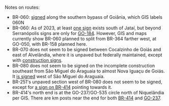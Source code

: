 Notes on routes:
* BR-060: [signed](https://www.google.com/maps/@-16.7867528,-49.243859,3a,48.8y,252.99h,80.07t/data=!3m6!1e1!3m4!1sxNewJy8BzcYD72j-wrPWbQ!2e0!7i16384!8i8192?entry=ttu) along the southern bypass of Goiânia, which GIS labels 060N
* BR-060: As of 2023, at least [one sign](https://www.google.com/maps/@-17.9153275,-51.7684434,3a,16.3y,287.42h,89.28t/data=!3m6!1e1!3m4!1svQuubPwGMOps7lYbKDDz_A!2e0!7i16384!8i8192?entry=ttu) exists south of Jataí, but beyond Serranópolis signs are only for [GO-184](https://www.google.com/maps/@-18.304775,-51.9626757,3a,47.1y,285.25h,76.59t/data=!3m6!1e1!3m4!1s0NDE7-7heOfEEaoE6_J8ng!2e0!7i13312!8i6656). However, GIS and maps currently show BR-060 planned to split from BR-364 farther west, at GO-050, with BR-158 planned here.
* BR-070 does not seem to be signed between Cocalzinho de Goiás and east of Alvelândia, where it is unpaved but federally maintained, except with [construction signs](https://www.google.com/maps/@-15.7816718,-48.8012107,3a,15.1y,152.84h,86.44t/data=!3m6!1e1!3m4!1spunqfz9EjsfbBr9by6iqMA!2e0!7i16384!8i8192?entry=ttu).
* BR-080 does not seem to be signed on the incomplete construction southeast from São Miguel do Araguaia to almost Nova Iguaçu de Goiás. It [is signed](https://www.google.com/maps/@-13.2857678,-50.1885176,3a,15y,289.54h,85.84t/data=!3m6!1e1!3m4!1s4BKnUsNi04V61xjwoAQIkg!2e0!7i16384!8i8192?entry=ttu) west of São Miguel do Araguaia.
* BR-251's unpaved section west of BR-080 does not seem to be signed, except for [a sign on BR-414](https://www.google.com/maps/@-15.5758368,-48.6248031,3a,15y,234.75h,87.13t/data=!3m6!1e1!3m4!1sjoompexypWXo_q_L0Npy6Q!2e0!7i16384!8i8192?entry=ttu) pointing towards it.
* BR-414's north end is at the GO-237/GO-535 circle north of Niquelândia per GIS. There are km posts near the end for both [BR-414](https://www.google.com/maps/@-14.4668218,-48.4812461,3a,15.8y,98.32h,85.34t/data=!3m6!1e1!3m4!1sbthmcOoSmmqJ7r69syt0Dg!2e0!7i16384!8i8192?entry=ttu) and [GO-237](https://www.google.com/maps/@-14.4659451,-48.4743863,3a,40.6y,120.43h,82.79t/data=!3m6!1e1!3m4!1s5asDLJYwIEX6MbCAQaI_CA!2e0!7i16384!8i8192?entry=ttu).
